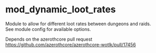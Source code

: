 # mod_dynamic_loot_rates

Module to allow for different loot rates between dungeons and raids.  
See module config for available options.

Depends on the azerothcore pull request https://github.com/azerothcore/azerothcore-wotlk/pull/17456